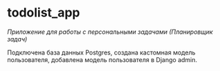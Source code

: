 # todolist_app


*Приложение для работы с персональными задачами (Планировщик задач)*

Подключена база данных Postgres, создана кастомная модель пользователя, добавлена модель пользователя в Django admin.



